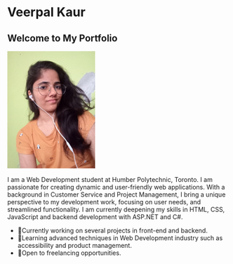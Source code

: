 # Veerpal Kaur

## Welcome to My Portfolio

<img src="./images/profile.jpg" alt="Veerpal Kaur profile photo" width="200">

I am a Web Development student at Humber Polytechnic, Toronto. I am passionate for creating dynamic and user-friendly web applications. With a background in Customer Service and Project Management, I bring a unique perspective to my development work, focusing on user needs, and streamlined functionality. I am currently deepening my skills in HTML, CSS, JavaScript and backend development with ASP.NET and C#.

- 🔭Currently working on several projects in front-end and backend.
- 🌿Learning advanced techniques in Web Development industry such as accessibility and product management.
- 💼Open to freelancing opportunities.
